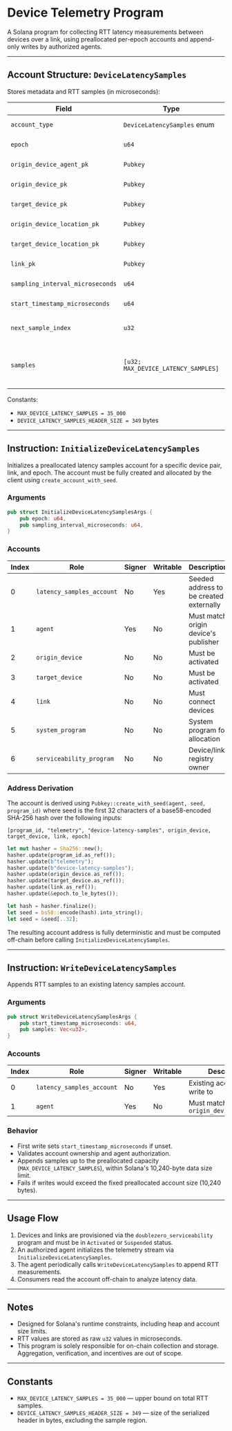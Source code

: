 # Device Telemetry Program

A Solana program for collecting RTT latency measurements between devices over a link, using preallocated per-epoch accounts and append-only writes by authorized agents.

---

## Account Structure: `DeviceLatencySamples`

Stores metadata and RTT samples (in microseconds):

| Field | Type | Description |
| --- | --- | --- |
| `account_type` | `DeviceLatencySamples` enum | Type marker |
| `epoch` | `u64` | Collection epoch |
| `origin_device_agent_pk` | `Pubkey` | Authorized agent |
| `origin_device_pk` | `Pubkey` | Sampling initiator |
| `target_device_pk` | `Pubkey` | Destination device |
| `origin_device_location_pk` | `Pubkey` | Location of origin |
| `target_device_location_pk` | `Pubkey` | Location of target |
| `link_pk` | `Pubkey` | Connecting link |
| `sampling_interval_microseconds` | `u64` | Sampling interval |
| `start_timestamp_microseconds` | `u64` | Set on first write |
| `next_sample_index` | `u32` | Current sample count |
| `samples` | `[u32; MAX_DEVICE_LATENCY_SAMPLES]` | Fixed-size region for RTT samples (`µs`) |

Constants:

- `MAX_DEVICE_LATENCY_SAMPLES = 35_000`
- `DEVICE_LATENCY_SAMPLES_HEADER_SIZE = 349` bytes

---

## Instruction: `InitializeDeviceLatencySamples`

Initializes a preallocated latency samples account for a specific device pair, link, and epoch. The account must be fully created and allocated by the client using `create_account_with_seed`.

### Arguments

```rust
pub struct InitializeDeviceLatencySamplesArgs {
    pub epoch: u64,
    pub sampling_interval_microseconds: u64,
}
```

### Accounts

| Index | Role | Signer | Writable | Description |
| --- | --- | --- | --- | --- |
| 0 | `latency_samples_account` | No | Yes | Seeded address to be created externally |
| 1 | `agent` | Yes | No | Must match origin device's publisher |
| 2 | `origin_device` | No | No | Must be activated |
| 3 | `target_device` | No | No | Must be activated |
| 4 | `link` | No | No | Must connect devices |
| 5 | `system_program` | No | No | System program for allocation |
| 6 | `serviceability_program` | No | No | Device/link registry owner |

### Address Derivation

The account is derived using `Pubkey::create_with_seed(agent, seed, program_id)` where seed is the first 32 characters of a base58-encoded SHA-256 hash over the following inputs:

```
[program_id, "telemetry", "device-latency-samples", origin_device, target_device, link, epoch]
```

```rust
let mut hasher = Sha256::new();
hasher.update(program_id.as_ref());
hasher.update(b"telemetry");
hasher.update(b"device-latency-samples");
hasher.update(origin_device.as_ref());
hasher.update(target_device.as_ref());
hasher.update(link.as_ref());
hasher.update(&epoch.to_le_bytes());

let hash = hasher.finalize();
let seed = bs58::encode(hash).into_string();
let seed = &seed[..32];
```

The resulting account address is fully deterministic and must be computed off-chain before calling `InitializeDeviceLatencySamples`.

---

## Instruction: `WriteDeviceLatencySamples`

Appends RTT samples to an existing latency samples account.

### Arguments

```rust
pub struct WriteDeviceLatencySamplesArgs {
    pub start_timestamp_microseconds: u64,
    pub samples: Vec<u32>,
}
```

### Accounts

| Index | Role | Signer | Writable | Description |
| --- | --- | --- | --- | --- |
| 0 | `latency_samples_account` | No | Yes | Existing account to write to |
| 1 | `agent` | Yes | No | Must match `origin_device_agent_pk` |

### Behavior

- First write sets `start_timestamp_microseconds` if unset.
- Validates account ownership and agent authorization.
- Appends samples up to the preallocated capacity (`MAX_DEVICE_LATENCY_SAMPLES`), within Solana's 10,240-byte data size limit.
- Fails if writes would exceed the fixed preallocated account size (10,240 bytes).

---

## Usage Flow

1. Devices and links are provisioned via the `doublezero_serviceability` program and must be in `Activated` or `Suspended` status.
2. An authorized agent initializes the telemetry stream via `InitializeDeviceLatencySamples`.
3. The agent periodically calls `WriteDeviceLatencySamples` to append RTT measurements.
4. Consumers read the account off-chain to analyze latency data.

---

## Notes

- Designed for Solana's runtime constraints, including heap and account size limits.
- RTT values are stored as raw `u32` values in microseconds.
- This program is solely responsible for on-chain collection and storage. Aggregation, verification, and incentives are out of scope.

---

## Constants

- `MAX_DEVICE_LATENCY_SAMPLES = 35_000` — upper bound on total RTT samples.
- `DEVICE_LATENCY_SAMPLES_HEADER_SIZE = 349` — size of the serialized header in bytes, excluding the sample region.
